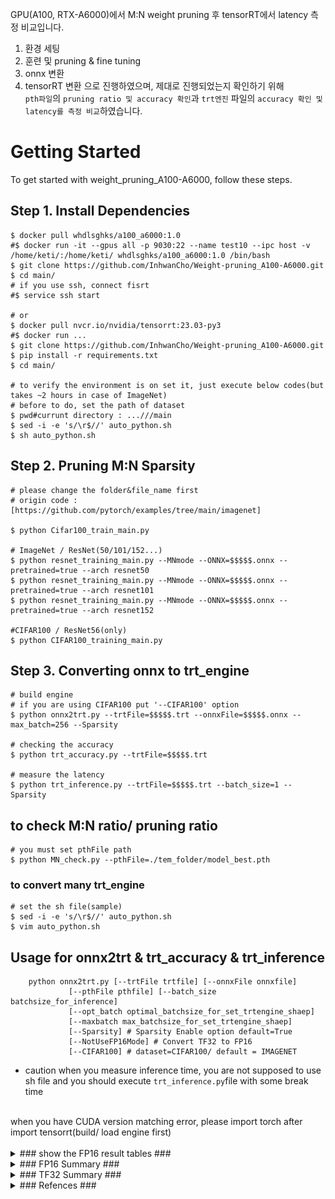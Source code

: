 GPU(A100, RTX-A6000)에서 M:N weight pruning 후 tensorRT에서 latency 측정 비교입니다.
<br>
1. 환경 세팅
2. 훈련 및 pruning & fine tuning
3. onnx 변환
4. tensorRT 변환
으로 진행하였으며, 제대로 진행되었는지 확인하기 위해<br>
`pth파일`의 `pruning ratio 및 accuracy 확인`과 `trt엔진` 파일의 `accuracy 확인 및 latency를 측정 비교`하였습니다.

# Getting Started

To get started with weight_pruning_A100-A6000, follow these steps.

## Step 1. Install Dependencies

```
$ docker pull whdlsghks/a100_a6000:1.0
#$ docker run -it --gpus all -p 9030:22 --name test10 --ipc host -v /home/keti/:/home/keti/ whdlsghks/a100_a6000:1.0 /bin/bash
$ git clone https://github.com/InhwanCho/Weight-pruning_A100-A6000.git
$ cd main/
# if you use ssh, connect fisrt
#$ service ssh start

# or
$ docker pull nvcr.io/nvidia/tensorrt:23.03-py3
#$ docker run ...
$ git clone https://github.com/InhwanCho/Weight-pruning_A100-A6000.git
$ pip install -r requirements.txt
$ cd main/

# to verify the environment is on set it, just execute below codes(but takes ~2 hours in case of ImageNet)
# before to do, set the path of dataset
$ pwd#currunt directory : ...///main
$ sed -i -e 's/\r$//' auto_python.sh
$ sh auto_python.sh
```

## Step 2. Pruning M:N Sparsity
```
# please change the folder&file_name first
# origin code : [https://github.com/pytorch/examples/tree/main/imagenet]

$ python Cifar100_train_main.py 

# ImageNet / ResNet(50/101/152...)
$ python resnet_training_main.py --MNmode --ONNX=$$$$$.onnx --pretrained=true --arch resnet50
$ python resnet_training_main.py --MNmode --ONNX=$$$$$.onnx --pretrained=true --arch resnet101
$ python resnet_training_main.py --MNmode --ONNX=$$$$$.onnx --pretrained=true --arch resnet152

#CIFAR100 / ResNet56(only)
$ python CIFAR100_training_main.py
```

## Step 3. Converting onnx to trt_engine
```
# build engine
# if you are using CIFAR100 put '--CIFAR100' option
$ python onnx2trt.py --trtFile=$$$$$.trt --onnxFile=$$$$$.onnx --max_batch=256 --Sparsity

# checking the accuracy
$ python trt_accuracy.py --trtFile=$$$$$.trt

# measure the latency
$ python trt_inference.py --trtFile=$$$$$.trt --batch_size=1 --Sparsity
```

## to check M:N ratio/ pruning ratio
```
# you must set pthFile path
$ python MN_check.py --pthFile=./tem_folder/model_best.pth
```

### to convert many trt_engine
```
# set the sh file(sample)
$ sed -i -e 's/\r$//' auto_python.sh
$ vim auto_python.sh
```

## Usage for onnx2trt & trt_accuracy & trt_inference
```
    python onnx2trt.py [--trtFile trtfile] [--onnxFile onnxfile]
             [--pthFile pthfile] [--batch_size batchsize_for_inference]
             [--opt_batch optimal_batchsize_for_set_trtengine_shaep]
             [--maxbatch max_batchsize_for_set_trtengine_shaep]
             [--Sparsity] # Sparsity Enable option default=True
             [--NotUseFP16Mode] # Convert TF32 to FP16
             [--CIFAR100] # dataset=CIFAR100/ default = IMAGENET
```



- caution
when you measure inference time, you are not supposed to use sh file and you should execute `trt_inference.py`file with some break time
<br>
when you have CUDA version matching error, please import torch after import tensorrt(build/ load engine first)
<br>
<br>

<details>
<summary>### show the FP16 result tables ###</summary>
<div markdown="1">

A100 table
![캡처](src/a100_imgnet.PNG)
![캡처](src/a100_cifar100.PNG)
<br>
<br>
RTX-A6000 table
![캡처](src/a6000_imagenet.PNG)
![캡처](src/a6000_cifar100.PNG)
<br>

</div>
</details>

<details>
<summary>### FP16 Summary ###</summary>
<div markdown="1">


- GPU(A100, A6000)별, batch_size에 따른 trt engine의 추론 속도 차이[위]/변화율[아래]<br>
- 각 실험 당 optimal_batch를 지정하여 engine을 만들어서 실험을 진행<br>
(각 실험 당 1개의 trt_file 생성)<br>
- ResNet56은 CIFAR-100 dataset을 사용.<br>
- 추론 속도가 batch=256 이여도 빠르기 때문인지, 추론 속도가 batch=1에서만 약 8% 증가<br>
- ResNet50, 101, 152는 ImageNet을 사용하였고,<br>
- Set Sparsity weight = True 하였을 때 전반적으로 속도가 감소.<br>
[위의 2개의 그래프 A100, 6000 / inference time by batch size]<br>
- ResNet50, 101, 152는 batch=1에서는 증가율이 적으나, <br>
- batch=16 이상의 경우 일반적으로 높은 증가율을 보임<br>
[아래 2개의 그래프 A100, 6000 / speed increase rate]<br>
![캡처](src/graph.PNG)


</div>
</details>


<details>
<summary>### TF32 Summary ###</summary>
<div markdown="1">

ResNet152(ImageNet)에서만 실험(FP16에서 시간 차이가 가장 컸기때문에)<br>
TF32모드에서는 A100에서는 inference time의 증가가 거의 없고, <br>
RTX-A6000에서는 batch_size=1일때만 약 8% 증가

tf32 table

![캡처](src/tf32.PNG)

</div>
</details>

<details>
<summary>### Refences ###</summary>
<div markdown="1">
    
[Notion link in detail](https://www.notion.so/keti-via/NPU-Weight-pruning-A100-A6000-Latency-2518e742b26e47e88b79ed9abac98166)

M:N sparsity Technical blog, NVIDIA 공식 문서 1,공식 문서 2 

[Accelerating Inference with Sparsity Using the NVIDIA Ampere Architecture and NVIDIA TensorRT | NVIDIA Technical Blog](https://developer.nvidia.com/blog/accelerating-inference-with-sparsity-using-ampere-and-tensorrt/)

[NVIDIA tensorRT](https://docs.nvidia.com/deeplearning/tensorrt/api/index.html)

[IExecutionContext — NVIDIA TensorRT Standard Python API Documentation 8.6.0 documentation](https://docs.nvidia.com/deeplearning/tensorrt/api/python_api/infer/Core/ExecutionContext.html#tensorrt.IExecutionContext.execute_async_v3)


- 코드 참고용 tnsorRT, 최신 버전 TensorRT 예제, MN spartsity(pruning)

[NVIDIA/TensorRT](https://github.com/NVIDIA/TensorRT)

[NVIDIA/trt-samples-for-hackathon-cn](https://github.com/NVIDIA/trt-samples-for-hackathon-cn)

[NVIDIA/apex](https://github.com/NVIDIA/apex)

- NM-sparsity/ trt엔진 상세 분석/ 논문리뷰

[TensorRT 코드 참고](https://github.com/aojunzz/NM-sparsity)
    
[TensorRT 분석](https://velog.io/@sjj995/TensorRT-Polygraphy를-활용하여-간단하게-trt-engine-추론-과정-알아보기)

[Acceleration sparse DNN 논문 리뷰](https://moon-walker.medium.com/리뷰-accelerating-sparse-deep-neural-networks-870b88c0e2bc)
    
</div>
</details>
